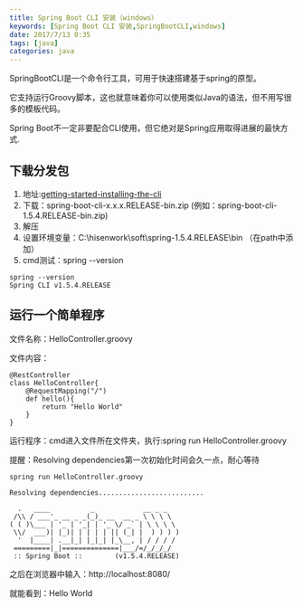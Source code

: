```yaml
---
title: Spring Boot CLI 安装（windows）
keywords: [Spring Boot CLI 安装,SpringBootCLI,windows]
date: 2017/7/13 0:35
tags: [java]
categories: java
---
```

SpringBootCLI是一个命令行工具，可用于快速搭建基于spring的原型。

它支持运行Groovy脚本，这也就意味着你可以使用类似Java的语法，但不用写很多的模板代码。

Spring Boot不一定非要配合CLI使用，但它绝对是Spring应用取得进展的最快方式.

下载分发包
---
1. 地址:<a href="https://docs.spring.io/spring-boot/docs/current/reference/htmlsingle/#getting-started-installing-the-cli" target="blank">getting-started-installing-the-cli<a/>
2. 下载：spring-boot-cli-x.x.x.RELEASE-bin.zip (例如：spring-boot-cli-1.5.4.RELEASE-bin.zip)
3. 解压
4. 设置环境变量：C:\hisenwork\soft\spring-1.5.4.RELEASE\bin （在path中添加）
5. cmd测试：spring --version
```
spring --version
Spring CLI v1.5.4.RELEASE
```

运行一个简单程序
---
<!--more-->
文件名称：HelloController.groovy

文件内容：
```
@RestController
class HelloController{
	@RequestMapping("/")
	def hello(){
		return "Hello World"
	}
}
```
运行程序：cmd进入文件所在文件夹，执行:spring run HelloController.groovy

提醒：Resolving dependencies第一次初始化时间会久一点，耐心等待
```
spring run HelloController.groovy

Resolving dependencies..........................

  .   ____          _            __ _ _
 /\\ / ___'_ __ _ _(_)_ __  __ _ \ \ \ \
( ( )\___ | '_ | '_| | '_ \/ _` | \ \ \ \
 \\/  ___)| |_)| | | | | || (_| |  ) ) ) )
  '  |____| .__|_| |_|_| |_\__, | / / / /
 =========|_|==============|___/=/_/_/_/
 :: Spring Boot ::        (v1.5.4.RELEASE)
```
之后在浏览器中输入：http://localhost:8080/

就能看到：Hello World